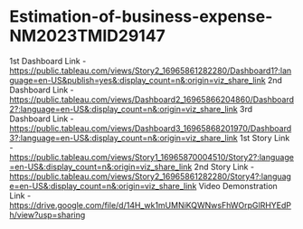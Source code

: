 # Estimation-of-business-expense-NM2023TMID29147
1st Dashboard Link - https://public.tableau.com/views/Story2_16965861282280/Dashboard1?:language=en-US&publish=yes&:display_count=n&:origin=viz_share_link
2nd Dashboard Link - https://public.tableau.com/views/Dashboard2_16965866204860/Dashboard2?:language=en-US&:display_count=n&:origin=viz_share_link
3rd Dashboard Link - https://public.tableau.com/views/Dashboard3_16965868201970/Dashboard3?:language=en-US&:display_count=n&:origin=viz_share_link
1st Story Link - https://public.tableau.com/views/Story1_16965870004510/Story2?:language=en-US&:display_count=n&:origin=viz_share_link
2nd Story Link - https://public.tableau.com/views/Story2_16965861282280/Story4?:language=en-US&:display_count=n&:origin=viz_share_link
Video Demonstration Link - https://drive.google.com/file/d/14H_wk1mUMNiKQWNwsFhWOrpGlRHYEdPh/view?usp=sharing
